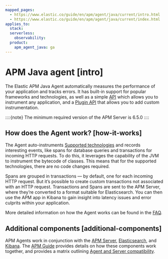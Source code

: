 ```yaml
---
mapped_pages:
  - https://www.elastic.co/guide/en/apm/agent/java/current/intro.html
  - https://www.elastic.co/guide/en/apm/agent/java/current/index.html
applies_to:
  stack:
  serverless:
    observability:
  product:
    apm_agent_java: ga
---
```


# APM Java agent [intro]

The Elastic APM Java Agent automatically measures the performance of your application and tracks errors. It has built-in support for popular frameworks and technologies, as well as a simple [API](/reference/public-api.md) which allows you to instrument any application, and a [Plugin API](/reference/plugin-api.md) that allows you to add custom instrumentation.

::::{note}
The minimum required version of the APM Server is 6.5.0
::::



## How does the Agent work? [how-it-works]

The Agent auto-instruments [Supported technologies](/reference/set-up-apm-java-agent.md#supported-technologies) and records interesting events, like spans for database queries and transactions for incoming HTTP requests. To do this, it leverages the capability of the JVM to instrument the bytecode of classes. This means that for the supported technologies, there are no code changes required.

Spans are grouped in transactions — by default, one for each incoming HTTP request. But it’s possible to create custom transactions not associated with an HTTP request. Transactions and Spans are sent to the APM Server, where they’re converted to a format suitable for Elasticsearch. You can then use the APM app in Kibana to gain insight into latency issues and error culprits within your application.

More detailed information on how the Agent works can be found in the [FAQ](/reference/frequently-asked-questions.md#faq-how-does-it-work).


## Additional components [additional-components]

APM Agents work in conjunction with the [APM Server](docs-content://solutions/observability/apm/index.md), [Elasticsearch](docs-content://get-started/index.md), and [Kibana](docs-content://get-started/the-stack.md). The [APM Guide](docs-content://solutions/observability/apm/index.md) provides details on how these components work together, and provides a matrix outlining [Agent and Server compatibility](docs-content://solutions/observability/apm/apm-agent-compatibility.md).

